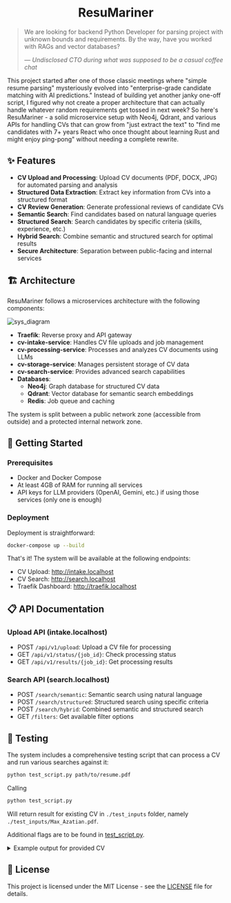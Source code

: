 <h1 align="center">ResuMariner</h1>

> We are looking for backend Python Developer for parsing project with unknown bounds and requirements. By the way, have you worked with RAGs and vector databases?
> 
> — *Undisclosed CTO during what was supposed to be a casual coffee chat*

This project started after one of those classic meetings where "simple resume parsing" mysteriously evolved into "enterprise-grade candidate matching with AI predictions." Instead of building yet another janky one-off script, I figured why not create a proper architecture that can actually handle whatever random requirements get tossed in next week? So here's ResuMariner - a solid microservice setup with Neo4j, Qdrant, and various APIs for handling CVs that can grow from "just extract the text" to "find me candidates with 7+ years React who once thought about learning Rust and might enjoy ping-pong" without needing a complete rewrite.
## ✨ Features

- **CV Upload and Processing**: Upload CV documents (PDF, DOCX, JPG) for automated parsing and analysis
- **Structured Data Extraction**: Extract key information from CVs into a structured format
- **CV Review Generation**: Generate professional reviews of candidate CVs
- **Semantic Search**: Find candidates based on natural language queries
- **Structured Search**: Search candidates by specific criteria (skills, experience, etc.)
- **Hybrid Search**: Combine semantic and structured search for optimal results
- **Secure Architecture**: Separation between public-facing and internal services

## 🏗️ Architecture

ResuMariner follows a microservices architecture with the following components:

![sys_diagram](https://github.com/user-attachments/assets/6415793d-88c4-46a4-bac0-6ba177c90da9)

- **Traefik**: Reverse proxy and API gateway
- **cv-intake-service**: Handles CV file uploads and job management
- **cv-processing-service**: Processes and analyzes CV documents using LLMs
- **cv-storage-service**: Manages persistent storage of CV data
- **cv-search-service**: Provides advanced search capabilities
- **Databases**:
  - **Neo4j**: Graph database for structured CV data
  - **Qdrant**: Vector database for semantic search embeddings
  - **Redis**: Job queue and caching

The system is split between a public network zone (accessible from outside) and a protected internal network zone.

## 🚀 Getting Started

### Prerequisites

- Docker and Docker Compose
- At least 4GB of RAM for running all services
- API keys for LLM providers (OpenAI, Gemini, etc.) if using those services (only one is enough)

### Deployment

Deployment is straightforward:
```bash
docker-compose up --build
```

That's it! The system will be available at the following endpoints:

- CV Upload: http://intake.localhost
- CV Search: http://search.localhost
- Traefik Dashboard: http://traefik.localhost

## 📋 API Documentation

### Upload API (intake.localhost)

- POST `/api/v1/upload`: Upload a CV file for processing
- GET `/api/v1/status/{job_id}`: Check processing status
- GET `/api/v1/results/{job_id}`: Get processing results

### Search API (search.localhost)

- POST `/search/semantic`: Semantic search using natural language
- POST `/search/structured`: Structured search using specific criteria
- POST `/search/hybrid`: Combined semantic and structured search
- GET `/filters`: Get available filter options

## 🧪 Testing

The system includes a comprehensive testing script that can process a CV and run various searches against it:

```bash 
python test_script.py path/to/resume.pdf
```

Calling 

```bash 
python test_script.py 
```

Will return result for existing CV in `./test_inputs` folder, namely `./test_inputs/Max_Azatian.pdf`.

Additional flags are to be found in [test_script.py](test_script.py).

<details>
<summary>Example output for provided CV</summary>

``` 
/Users/test/PycharmProjects/pythonProject/venv/bin/python /Users/test/PycharmProjects/ResuMariner/test_script.py 
Using intake service at: http://intake.localhost
Using search service at: http://search.localhost
No review?: False
No store?: False
No search?: False
Parallel?: False
Full JSON?: False
Processing file: ./test_inputs/Max_Azatian_CV.pdf

1. Uploading file to intake service...
Sending to: http://intake.localhost/api/v1/upload
Upload successful. Job ID: 730b6563-e5c3-476d-b535-d46b56a6ed32

Waiting for processing to complete...
 22%|██▏       | 13/60 [00:26<01:35,  2.03s/it]
Completed! Contents: {'job_id': '730b6563-e5c3-476d-b535-d46b56a6ed32', 'status': 'completed', 'created_at': '2025-03-02T23:05:18.196529', 'updated_at': '2025-03-02T23:05:43.193148', 'result_url': '/api/v1/results/730b6563-e5c3-476d-b535-d46b56a6ed32', 'error': ''}
Fetching result from: http://intake.localhost/api/v1/results/730b6563-e5c3-476d-b535-d46b56a6ed32
Processing completed! CV ID: f0ffd328-ed4c-4e80-8b77-f4ab1b7b6650

2. CV Summary:
================================================================================
2. CV Summary:
================================================================================
{
  "personal_info": {
    "name": "Max Azatian",
    "resume_lang": "en",
    "contact": {
      "email": "max.azatian@gmail.com",
      "phone": "tel:+49-178-1234567",
      "links": {
        "telegram": null,
        "linkedin": "https://www.linkedin.com/in/max-azatian/",
        "github": "https://github.com/HardMax71",
        "other_links": null
      }
    },
    "demographics": {
      "current_location": {
        "city": "Munich",
        "state": null,
        "country": "Germany"
      },
      "work_authorization": {
        "citizenship": "Germany",
        "work_permit": null,
        "visa_sponsorship_required": null
      }
    }
  },
  "professional_profile": {
    "summary": "Backend developer with experience in crafting efficient systems. Combine technical precision with teamwork to solve problems through a clean, maintainable design.",
    "preferences": {
      "role": "Software Engineer",
      "employment_types": [
        "full-time",
        "part-time",
        "contract"
      ],
      "work_modes": [
        "remote",
        "onsite",
        "hybrid"
      ],
      "salary": null
    }
  },
  "skills": [
    {
      "name": "Python"
    },
    {
      "name": "JavaScript"
    },
    {
      "name": "HTML/CSS"
    },
    {
      "name": "FastAPI"
    },
    {
      "name": "Flask"
    },
    {
      "name": "Django"
    },
    {
      "name": "ORM (SQLAlchemy)"
    },
    {
      "name": "Linters (Flake8, Ruff)"
    },
    {
      "name": "Locust"
    },
    {
      "name": "RESTful APIs"
    },
    {
      "name": "PostgreSQL"
    },
    {
      "name": "MongoDB"
    },
    {
      "name": "SQLite"
    },
    {
      "name": "Redis"
    },
    {
      "name": "Neo4j"
    },
    {
      "name": "Docker"
    },
    {
      "name": "Docker Compose"
    },
    {
      "name": "Kubernetes"
    },
    {
      "name": "Git"
    },
    {
      "name": "Linux"
    },
    {
      "name": "Cloud platforms (GCP, Azure)"
    },
    {
      "name": "Traefik"
    },
    {
      "name": "Prometheus"
    },
    {
      "name": "Grafana"
    }
  ],
  "employment_history": [
    {
      "company": {
        "name": "Self-employed",
        "url": null
      },
      "position": "Software Engineer (Part-time)",
      "employment_type": "part-time",
      "work_mode": "remote",
      "duration": {
        "date_format": "MM.YYYY",
        "start": "06.2021",
        "end": "current",
        "duration_months": 45
      },
      "location": {
        "city": "Munich",
        "state": null,
        "country": "Germany"
      },
      "key_points": [
        {
          "text": "Reached 90% pilot user adoption for pet salon booking system by developing Django/PostgreSQL MVP with auto scheduling, accompanied by Doxygen documentation featuring UML diagrams (class, activity, deployment)."
        },
        {
          "text": "Increased monthly active user growth by 40% for board game community platform via creating Django REST backend implementation supporting profile creation, blog posts, and filtered game searches with Bootstrap-based UI."
        }
      ],
      "tech_stack": [
        {
          "name": "Django"
        },
        {
          "name": "PostgreSQL"
        }
      ]
    }
  ],
  "projects": [
    {
      "title": "Integr8sCode",
      "url": "https://github.com/HardMax71/Integr8sCode",
      "tech_stack": [
        {
          "name": "Python"
        },
        {
          "name": "FastAPI"
        },
        {
          "name": "Pydantic"
        },
        {
          "name": "Kubernetes"
        },
        {
          "name": "Svelte"
        },
        {
          "name": "MongoDB"
        },
        {
          "name": "Prometheus"
        },
        {
          "name": "Grafana"
        }
      ],
      "key_points": [
        {
          "text": "Reduced memory usage by 25%, tracked in Prometheus, by enforcing per-pod CPU/memory limits (CPU: 100m, memory: 128Mi), adding auto-scaling policies (Horizontal Pod Autoscaler), and optimizing Docker layers (e.g., moving nonessential packages and using python:{version}-slim)."
        },
        {
          "text": "Achieved 30K+ daily script executions with an error rate below 0.3%, monitored via Grafana, by orchestrating ephemeral K8s pods and adding request validation with Pydantic."
        },
        {
          "text": "Raised backend test coverage to 92%, as measured by Codecov, by introducing unit/integration tests for critical modules and logging/reporting coverage in HTML reports."
        }
      ]
    }
  ],
  "education": [
    {
      "institution": {
        "name": "Technical University of Munich"
      },
      "qualification": "Master",
      "field": "Computer Science",
      "location": {
        "city": "Munich",
        "state": null,
        "country": "Germany"
      },
      "start": "10.2024",
      "end": "current",
      "status": "ongoing",
      "coursework": null,
      "extras": null
    },
    {
      "institution": {
        "name": "Technical University of Munich"
      },
      "qualification": "Bachelor",
      "field": "Computer Science",
      "location": {
        "city": "Munich",
        "state": null,
        "country": "Germany"
      },
      "start": "10.2019",
      "end": "08.2024",
      "status": "completed",
      "coursework": null,
      "extras": null
    }
  ],
  "courses": null,
  "certifications": null,
  "language_proficiency": [
    {
      "language": {
        "name": "English"
      },
      "self_assessed": "C1",
      "cefr": "C1"
    },
    {
      "language": {
        "name": "German"
      },
      "self_assessed": "C1",
      "cefr": "C1"
    },
    {
      "language": {
        "name": "Japanese"
      },
      "self_assessed": "B1",
      "cefr": "B1"
    }
  ],
  "awards": null,
  "scientific_contributions": null,
  "validation_metadata": {
    "text_characters_processed": 2864,
    "links_processed": 7,
    "anomalies": []
  }
}
================================================================================

CV Review:
================================================================================
{
  "personal_info": {
    "MUST": null,
    "SHOULD": null,
    "ADVISE": null
  },
  "professional_profile": {
    "MUST": null,
    "SHOULD": null,
    "ADVISE": null
  },
  "skills": {
    "MUST": null,
    "SHOULD": null,
    "ADVISE": null
  },
  "employment_history": {
    "MUST": null,
    "SHOULD": null,
    "ADVISE": "Consider adding more quantifiable achievements to further demonstrate impact."
  },
  "projects": {
    "MUST": null,
    "SHOULD": null,
    "ADVISE": null
  },
  "education": {
    "MUST": null,
    "SHOULD": null,
    "ADVISE": "Consider highlighting relevant coursework or thesis for the ongoing Master's program."
  },
  "courses": {
    "MUST": "Consider adding any relevant courses taken, including names, organizations, and completion years.",
    "SHOULD": null,
    "ADVISE": null
  },
  "certifications": {
    "MUST": "Consider adding any relevant certifications, including issuing organizations and dates.",
    "SHOULD": null,
    "ADVISE": null
  },
  "language_proficiency": {
    "MUST": null,
    "SHOULD": null,
    "ADVISE": null
  },
  "awards": {
    "MUST": null,
    "SHOULD": null,
    "ADVISE": null
  },
  "scientific_contributions": {
    "MUST": null,
    "SHOULD": null,
    "ADVISE": null
  }
}
================================================================================

3. Running comprehensive search testing

Extracted search parameters:
{
  "name": "Max Azatian",
  "email": "max.azatian@gmail.com",
  "all_skills": [
    "Python",
    "JavaScript",
    "HTML/CSS",
    "FastAPI",
    "Flask",
    "Django",
    "ORM (SQLAlchemy)",
    "Linters (Flake8, Ruff)",
    "Locust",
    "RESTful APIs",
    "PostgreSQL",
    "MongoDB",
    "SQLite",
    "Redis",
    "Neo4j",
    "Docker",
    "Docker Compose",
    "Kubernetes",
    "Git",
    "Linux",
    "Cloud platforms (GCP, Azure)",
    "Traefik",
    "Prometheus",
    "Grafana"
  ],
  "top_skills": [
    "Python",
    "JavaScript",
    "HTML/CSS"
  ],
  "role": "Software Engineer",
  "city": "Munich",
  "country": "Germany",
  "location": "Munich, Germany",
  "companies": [
    "Self-employed"
  ],
  "latest_company": "Self-employed",
  "technologies": [
    "Traefik",
    "Qdrant",
    "LLM",
    "Pydantic",
    "PostgreSQL",
    "Neo4j",
    "Kubernetes",
    "Flet",
    "FastAPI",
    "MongoDB",
    "Django",
    "Docker",
    "Python",
    "Grafana",
    "Redis",
    "Prometheus",
    "Svelte"
  ],
  "top_technologies": [
    "Traefik",
    "Qdrant",
    "LLM"
  ]
}

Running Semantic search by name: Max Azatian
Sending to: http://search.localhost/search/semantic
Payload: {
  "query": "Max Azatian",
  "limit": 5,
  "min_score": 0.0
}
Found 1 results (semantic search):

Search Results (Semantic search by name):
Parameters: Max Azatian
================================================================================
1. CV ID: f0ffd328-ed4c-4e80-8b77-f4ab1b7b6650
   Name: Max Azatian
   Email: max.azatian@gmail.com
   Score: 1.0000
   Number of matches: 5
----------------------------------------
================================================================================

Running Semantic search by role: Software Engineer
Sending to: http://search.localhost/search/semantic
Payload: {
  "query": "Software Engineer",
  "limit": 5,
  "min_score": 0.0
}
Found 1 results (semantic search):

Search Results (Semantic search by role):
Parameters: Software Engineer
================================================================================
1. CV ID: f0ffd328-ed4c-4e80-8b77-f4ab1b7b6650
   Name: Max Azatian
   Email: max.azatian@gmail.com
   Score: 1.0000
   Number of matches: 5
----------------------------------------
================================================================================

Running Semantic search by company: Self-employed
Sending to: http://search.localhost/search/semantic
Payload: {
  "query": "Self-employed",
  "limit": 5,
  "min_score": 0.0
}
Found 1 results (semantic search):

Search Results (Semantic search by company):
Parameters: Self-employed
================================================================================
1. CV ID: f0ffd328-ed4c-4e80-8b77-f4ab1b7b6650
   Name: Max Azatian
   Email: max.azatian@gmail.com
   Score: 0.6046
   Number of matches: 5
----------------------------------------
================================================================================

Running Semantic search by location: Munich, Germany
Sending to: http://search.localhost/search/semantic
Payload: {
  "query": "Munich, Germany",
  "limit": 5,
  "min_score": 0.0
}
Found 1 results (semantic search):

Search Results (Semantic search by location):
Parameters: Munich, Germany
================================================================================
1. CV ID: f0ffd328-ed4c-4e80-8b77-f4ab1b7b6650
   Name: Max Azatian
   Email: max.azatian@gmail.com
   Score: 1.0000
   Number of matches: 5
----------------------------------------
================================================================================

Running Semantic search by skills: Python, JavaScript, HTML/CSS
Sending to: http://search.localhost/search/semantic
Payload: {
  "query": "Python, JavaScript, HTML/CSS",
  "limit": 5,
  "min_score": 0.0
}
Found 1 results (semantic search):

Search Results (Semantic search by skills):
Parameters: Python, JavaScript, HTML/CSS
================================================================================
1. CV ID: f0ffd328-ed4c-4e80-8b77-f4ab1b7b6650
   Name: Max Azatian
   Email: max.azatian@gmail.com
   Score: 0.4848
   Number of matches: 5
----------------------------------------
================================================================================

Running Structured search by top skills: skills=[Python, JavaScript, HTML/CSS]
Sending to: http://search.localhost/search/structured
Payload: {
  "limit": 5,
  "skills": [
    "Python",
    "JavaScript",
    "HTML/CSS"
  ]
}
Found 1 results (structured search):

Search Results (Structured search by top skills):
Parameters: skills=[Python, JavaScript, HTML/CSS]
================================================================================
1. CV ID: 730b6563-e5c3-476d-b535-d46b56a6ed32
   Name: Max Azatian
   Email: max.azatian@gmail.com
   Score: 1.0000
   Number of matches: 0
----------------------------------------
================================================================================

Running Structured search by role: role=Software Engineer
Sending to: http://search.localhost/search/structured
Payload: {
  "limit": 5,
  "role": "Software Engineer"
}
Found 1 results (structured search):

Search Results (Structured search by role):
Parameters: role=Software Engineer
================================================================================
1. CV ID: 730b6563-e5c3-476d-b535-d46b56a6ed32
   Name: Max Azatian
   Email: max.azatian@gmail.com
   Score: 1.0000
   Number of matches: 0
----------------------------------------
================================================================================

Running Structured search by company: company=Self-employed
Sending to: http://search.localhost/search/structured
Payload: {
  "limit": 5,
  "company": "Self-employed"
}
Found 1 results (structured search):

Search Results (Structured search by company):
Parameters: company=Self-employed
================================================================================
1. CV ID: 730b6563-e5c3-476d-b535-d46b56a6ed32
   Name: Max Azatian
   Email: max.azatian@gmail.com
   Score: 1.0000
   Number of matches: 0
----------------------------------------
================================================================================

Running Structured search by skills and role: skills=[Python, JavaScript, HTML/CSS], role=Software Engineer
Sending to: http://search.localhost/search/structured
Payload: {
  "limit": 5,
  "skills": [
    "Python",
    "JavaScript",
    "HTML/CSS"
  ],
  "role": "Software Engineer"
}
Found 1 results (structured search):

Search Results (Structured search by skills and role):
Parameters: skills=[Python, JavaScript, HTML/CSS], role=Software Engineer
================================================================================
1. CV ID: 730b6563-e5c3-476d-b535-d46b56a6ed32
   Name: Max Azatian
   Email: max.azatian@gmail.com
   Score: 1.0000
   Number of matches: 0
----------------------------------------
================================================================================

Running Structured search by technologies: technologies=[Traefik, Qdrant, LLM]
Sending to: http://search.localhost/search/structured
Payload: {
  "limit": 5,
  "technologies": [
    "Traefik",
    "Qdrant",
    "LLM"
  ]
}
Found 1 results (structured search):

Search Results (Structured search by technologies):
Parameters: technologies=[Traefik, Qdrant, LLM]
================================================================================
1. CV ID: 730b6563-e5c3-476d-b535-d46b56a6ed32
   Name: Max Azatian
   Email: max.azatian@gmail.com
   Score: 1.0000
   Number of matches: 0
----------------------------------------
================================================================================

Running Hybrid search by name: query=Max Azatian
Sending to: http://search.localhost/search/hybrid
Payload: {
  "query": "Max Azatian",
  "limit": 5,
  "vector_weight": 0.7,
  "graph_weight": 0.3
}
Found 2 results (hybrid search):

Search Results (Hybrid search by name):
Parameters: query=Max Azatian
================================================================================
1. CV ID: f0ffd328-ed4c-4e80-8b77-f4ab1b7b6650
   Name: Max Azatian
   Email: max.azatian@gmail.com
   Score: 0.7000
   Number of matches: 10
----------------------------------------
2. CV ID: 730b6563-e5c3-476d-b535-d46b56a6ed32
   Name: Max Azatian
   Email: max.azatian@gmail.com
   Score: 0.3000
   Number of matches: 0
----------------------------------------
================================================================================

Running Hybrid search by name with skills: query=Max Azatian, skills=[Python, JavaScript, HTML/CSS]
Sending to: http://search.localhost/search/hybrid
Payload: {
  "query": "Max Azatian",
  "limit": 5,
  "vector_weight": 0.7,
  "graph_weight": 0.3,
  "skills": [
    "Python",
    "JavaScript",
    "HTML/CSS"
  ]
}
Found 1 results (hybrid search):

Search Results (Hybrid search by name with skills):
Parameters: query=Max Azatian, skills=[Python, JavaScript, HTML/CSS]
================================================================================
1. CV ID: 730b6563-e5c3-476d-b535-d46b56a6ed32
   Name: Max Azatian
   Email: max.azatian@gmail.com
   Score: 0.3000
   Number of matches: 0
----------------------------------------
================================================================================

Running Hybrid search by name with technologies: query=Max Azatian, technologies=[Traefik, Qdrant, LLM]
Sending to: http://search.localhost/search/hybrid
Payload: {
  "query": "Max Azatian",
  "limit": 5,
  "vector_weight": 0.7,
  "graph_weight": 0.3,
  "technologies": [
    "Traefik",
    "Qdrant",
    "LLM"
  ]
}
Found 2 results (hybrid search):

Search Results (Hybrid search by name with technologies):
Parameters: query=Max Azatian, technologies=[Traefik, Qdrant, LLM]
================================================================================
1. CV ID: f0ffd328-ed4c-4e80-8b77-f4ab1b7b6650
   Name: Max Azatian
   Email: max.azatian@gmail.com
   Score: 0.7000
   Number of matches: 10
----------------------------------------
2. CV ID: 730b6563-e5c3-476d-b535-d46b56a6ed32
   Name: Max Azatian
   Email: max.azatian@gmail.com
   Score: 0.3000
   Number of matches: 0
----------------------------------------
================================================================================

Running Hybrid search by role and company: query=Software Engineer, company=Self-employed
Sending to: http://search.localhost/search/hybrid
Payload: {
  "query": "Software Engineer",
  "limit": 5,
  "vector_weight": 0.7,
  "graph_weight": 0.3,
  "company": "Self-employed"
}
Found 1 results (hybrid search):

Search Results (Hybrid search by role and company):
Parameters: query=Software Engineer, company=Self-employed
================================================================================
1. CV ID: 730b6563-e5c3-476d-b535-d46b56a6ed32
   Name: Max Azatian
   Email: max.azatian@gmail.com
   Score: 0.3000
   Number of matches: 0
----------------------------------------
================================================================================

4. Search Results Comparison
================================================================================
Total unique CVs found: 2
Search methods: 14

Results by search method:
  semantic_name: 1 results
  semantic_role: 1 results
  semantic_latest_company: 1 results
  semantic_location: 1 results
  semantic_top_skills: 1 results
  structured_top skills: 1 results
  structured_role: 1 results
  structured_company: 1 results
  structured_skills and role: 1 results
  structured_technologies: 1 results
  hybrid_name: 2 results
  hybrid_name with skills: 1 results
  hybrid_name with technologies: 2 results
  hybrid_role and company: 1 results

CVs found by multiple methods:
  CV ID: 730b6563-e5c3-476d-b535-d46b56a6ed32
    Found by 9 methods: structured_top skills, structured_role, structured_company, structured_skills and role, structured_technologies, hybrid_name, hybrid_name with skills, hybrid_name with technologies, hybrid_role and company
  CV ID: f0ffd328-ed4c-4e80-8b77-f4ab1b7b6650
    Found by 7 methods: semantic_name, semantic_role, semantic_latest_company, semantic_location, semantic_top_skills, hybrid_name, hybrid_name with technologies
================================================================================

Test completed successfully!

Process finished with exit code 0
```

</details>


## 📖 License

This project is licensed under the MIT License - see the [LICENSE](LICENSE) file for details.
